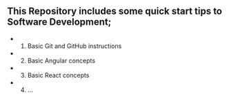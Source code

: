 ## This Repository includes some quick start tips to Software Development;

 - 1. Basic Git and GitHub instructions

 - 2. Basic Angular concepts

 - 3. Basic React concepts
 
 - 4. ...
